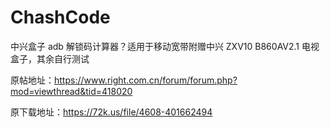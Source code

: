 # ChashCode
中兴盒子 adb 解锁码计算器？适用于移动宽带附赠中兴 ZXV10 B860AV2.1 电视盒子，其余自行测试

原帖地址：<https://www.right.com.cn/forum/forum.php?mod=viewthread&tid=418020>

原下载地址：<https://72k.us/file/4608-401662494>
